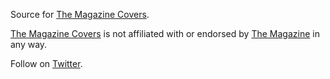 Source for [The Magazine Covers](http://the-magazine-covers.org).

[The Magazine Covers](http://the-magazine-covers.org) is not affiliated with or endorsed by [The Magazine](http://the-magazine.org/) in any way.

Follow on [Twitter](https://twitter.com/TheMagCovers).